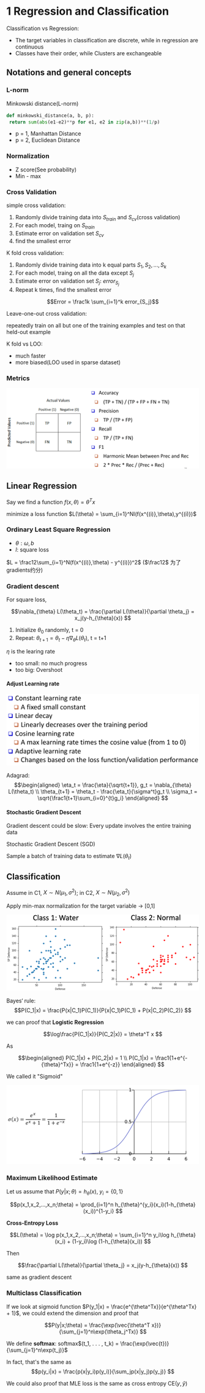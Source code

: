 # 1 Regression and Classification

Classification vs Regression: 
- The target variables in classification are discrete, while in regression are continuous
- Classes have their order, while Clusters are exchangeable

## Notations and general concepts
### L-norm

Minkowski distance(L-norm)

```python
def minkowski_distance(a, b, p):
 return sum(abs(e1-e2)**p for e1, e2 in zip(a,b))**(1/p)
```
- p = 1, Manhattan Distance
- p = 2, Euclidean Distance
### Normalization

- Z score(See probability)
- Min - max

### Cross Validation

simple cross validation: 

1. Randomly divide training data into $S_{train}$ and $S_{cv}$(cross validation)
2. For each model, traing on $S_{train}$ 
3. Estimate error on validation set $S_{cv}$
4. find the smallest error

K fold cross validation:

1. Randomly divide training data into k equal parts $S_1,S_2,...,S_k$
2. For each model, traing on all the data except $S_j$
3. Estimate error on validation set $S_j$: $error_{S_j}$
4. Repeat k times, find the smallest error

$$Error = \frac1k \sum_{i=1}^k error_{S_j}$$

Leave-one-out cross validation:

repeatedly train on all but one of the training examples and test on that
held-out example

K fold vs LOO:
- much faster
- more biased(LOO used in sparse dataset)

### Metrics

![20230510211336](https://raw.githubusercontent.com/zxc2012/image/main/20230510211336.png)

## Linear Regression

Say we find a function $f(x,\theta) = \theta^T x$

minimize a loss function $L(\theta) = \sum_{i=1}^Nl(f(x^{(i)},\theta),y^{(i)})$

### Ordinary Least Square Regression

- $\theta: \omega,b$
- $l$: square loss

$L = \frac12\sum_{i=1}^N(f(x^{(i)},\theta) - y^{(i)})^2$ ($\frac12$ 为了gradients约分)

### Gradient descent

For square loss,

$$\nabla_{\theta} L(\theta_t) = \frac{\partial L(\theta)}{\partial \theta_j} = x_j(y-h_{\theta}(x))
$$

1. Initialize $\theta_0$ randomly, t = 0
2. Repeat: $\theta_{t+1} = \theta_{t} - \eta \nabla_{\theta} L(\theta_t)$, t = t+1

$\eta$ is the learing rate

- too small: no much progress
- too big: Overshoot

#### Adjust Learning rate
![20230512222416](https://raw.githubusercontent.com/zxc2012/image/main/20230512222416.png)

Adagrad:
$$\begin{aligned}
\eta_t = \frac{\eta}{\sqrt{t+1}}, g_t = \nabla_{\theta} L(\theta_t) \\
\theta_{t+1} = \theta_t - \frac{\eta_t}{\sigma^t}g_t \\
\sigma_t =  \sqrt{\frac1{t+1}\sum_{i=0}^{t}g_i}
\end{aligned}
$$

#### Stochastic Gradient Descent

Gradient descent could be slow: Every update involves the entire training data

Stochastic Gradient Descent (SGD)

Sample a batch of training data to estimate $\nabla L(\theta_t)$

## Classification

Assume in C1, $X \sim N(\mu_1,\sigma^2)$; in C2, $X \sim N(\mu_2,\sigma^2)$

Apply min-max normalization for the target variable $\rightarrow$ [0,1]

![20230515182156](https://raw.githubusercontent.com/zxc2012/image/main/20230515182156.png)

Bayes‘ rule: 
$$P(C_1|x) = \frac{P(x|C_1)P(C_1)}{P(x|C_1)P(C_1) + P(x|C_2)P(C_2)}
$$

we can proof that **Logistic Regression**

$$\log\frac{P(C_1|x)}{P(C_2|x)} = \theta^T x
$$

As 

$$\begin{aligned}
P(C_1|x) + P(C_2|x) = 1 \\
P(C_1|x) = \frac1{1+e^{-{\theta}^Tx}} = \frac1{1+e^{-z}}
\end{aligned}
$$

We called it "Sigmoid"

![20230515183340](https://raw.githubusercontent.com/zxc2012/image/main/20230515183340.png)

### Maximum Likelihood Estimate

Let us assume that $P(y|x;\theta)=h_{\theta}(x)$, $y_i=\{0,1\}$

$$p(x_1,x_2,...,x_n;\theta) = \prod_{i=1}^n h_{\theta}^{y_i}(x_i)(1-h_{\theta}(x_i))^{1-y_i}
$$

**Cross-Entropy Loss**

$$L(\theta) = \log p(x_1,x_2,...,x_n;\theta) = \sum_{i=1}^n y_i\log h_{\theta}(x_i) + (1-y_i)\log (1-h_{\theta}(x_i))
$$

Then

$$\frac{\partial L(\theta)}{\partial \theta_j} = x_j(y-h_{\theta}(x))
$$

same as gradient descent

### Multiclass Classification

If we look at sigmoid function $P(y_1|x) = \frac{e^{\theta^Tx}}{e^{\theta^Tx} + 1}$, we could extend the dimension and proof that 

$$P(y|x;\theta) = \frac{\exp(\vec{\theta^T x})}{\sum_{j=1}^n\exp(\theta_j^Tx)}
$$

We define **softmax**: softmax$(t_1, . . . , t_k) = \frac{\exp(\vec{t})}{\sum_{j=1}^n\exp(t_j)}$

In fact, that's the same as 
$$p(y_i|x) = \frac{p(x|y_i)p(y_i)}{\sum_jp(x|y_j)p(y_j)}
$$

We could also proof that MLE loss is the same as cross entropy CE$(y,\hat y)$